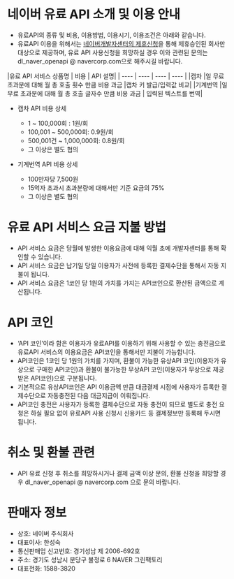 

# 네이버 유료 API 소개 및 이용 안내    
-	유료API의 종류 및 비용, 이용방법, 이용시기, 이용조건은 아래와 같습니다.
-	유료API 이용을 위해서는 [네이버개발자센터의 제휴신청](http://developers.naver.com/openapi/cooperation)을 통해 제휴승인된 회사만 대상으로 제공하며, 유료 API 사용신청을 희망하실 경우 이와 관련된 문의는 dl_naver_openapi @ navercorp.com으로 해주시길 바랍니다.  

|유료 API 서비스 상품명	| 비용	 	| API 설명|
| ---- | ---- | ---- | ---- |
|캡차	|일 무료 초과분에 대해 월 총 호출 횟수 만큼 비용 과금	|캡차 키 발급/입력값 비교| 
|기계번역	|일 무료 초과분에 대해 월 총 호출 글자수 만큼 비용 과금		|	입력된 텍스트를 번역|

* 캡차 API 비용 상세
  - 1 ~ 100,000회 : 1원/회
  - 100,001 ~ 500,000회: 0.9원/회 
  - 500,001건 ~ 1,000,000회: 0.8원/회 
  - 그 이상은 별도 협의 
  
* 기계번역 API 비용 상세
  - 100만자당  7,500원
  - 15억자 초과시 초과분량에 대해서만 기준 요금의 75% 
  - 그 이상은 별도 협의 
  

# 유료 API 서비스 요금 지불 방법
  - API 서비스 요금은 당월에 발생한 이용요금에 대해 익월 초에 개발자센터를 통해 확인할 수 있습니다.
  - API 서비스 요금은 납기일 당일 이용자가 사전에 등록한 결제수단을 통해서 자동 지불이 됩니다.
  - API 서비스 요금은 1코인 당 1원의 가치를 가지는 API코인으로 환산된 금액으로 계산됩니다.

# API 코인
-	‘API 코인’이라 함은 이용자가 유료API를 이용하기 위해 사용할 수 있는 충전금으로 유료API 서비스의 이용요금은 API코인을 통해서만 지불이 가능합니다. 
-	API코인은 1코인 당 1원의 가치를 가지며, 환불이 가능한 유상API 코인(이용자가 유상으로 구매한 API코인)과 환불이 불가능한 무상API 코인(이용자가 무상으로 제공 받은 API코인)으로 구분됩니다.
-	기본적으로 유상API코인은 API 이용금액 만큼 대금결제 시점에 사용자가 등록한 결제수단으로 자동충전된 다음 대금지급이 이뤄집니다. 
-	API코인 충전은 사용자가 등록한 결제수단으로 자동 충전이 되므로 별도로 충전 요청은 하실 필요 없이 유료API 사용 신청시 신용카드 등 결제정보만 등록해 두시면 됩니다. 

# 취소 및 환불 관련 
  - API 유료 신청 후 취소를 희망하시거나 결제 금액 이상 문의, 환불 신청을 희망할 경우 dl_naver_openapi @ navercorp.com 으로 문의 바랍니다.
  
# 판매자 정보
  - 상호: 네이버 주식회사
  - 대표이사: 한성숙
  - 통신판매업 신고번호: 경기성남 제 2006-692호
  - 주소: 경기도 성남시 분당구 불정로 6  NAVER 그린팩토리
  - 대표전화: 1588-3820

